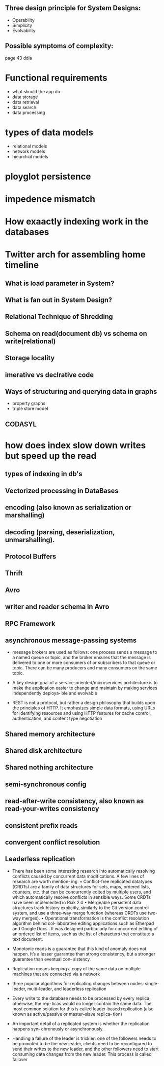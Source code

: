 
## Three design principle for System Designs:
- Operability
- Simplicity
- Evolvability

## Possible symptoms of complexity:
page 43 ddia

# Functional requirements
- what should the app do
- data storage
- data retrieval
- data search
- data processing

# types of data models
- relational models
- network models
- hiearchial models


# ployglot persistence

# impedence mismatch

# How exaactly indexing work in the databases

# Twitter arch for assembling home timeline


## What is load parameter in System?

## What is fan out in System Design?

## Relational Technique of Shredding

## Schema on read(document db) vs schema on write(relational)

## Storage locality

## imerative vs declrative code

## Ways of structuring and querying data in graphs
- property graphs
- triple store model

 ## CODASYL 

 # how does index slow down writes but speed up the read

 ## types of indexing in db's

## Vectorized processing in DataBases

## encoding (also known as serialization or marshalling)

## decoding (parsing, deserialization, unmarshalling).

## Protocol Buffers

## Thrift

## Avro

## writer and reader schema in Avro

## RPC Framework

## asynchronous message-passing systems

- message brokers are used as follows: one process sends a message to a named
queue or topic, and the broker ensures that the message is delivered to one or more
consumers of or subscribers to that queue or topic. There can be many producers and
many consumers on the same topic.

- A key design goal of a service-oriented/microservices architecture is to make the
application easier to change and maintain by making services independently deploya‐
ble and evolvable

- REST is not a protocol, but rather a design philosophy that builds upon the principles
of HTTP. It emphasizes simple data formats, using URLs for identifying
resources and using HTTP features for cache control, authentication, and content
type negotiation

## Shared memory architecture
## Shared disk architecture
## Shared nothing architecture
## semi-synchronous config
## read-after-write consistency, also known as read-your-writes consistency
## consistent prefix reads
## convergent conflict resolution
## Leaderless replication

- There has been some interesting research into automatically resolving conflicts
caused by concurrent data modifications. A few lines of research are worth mention‐
ing:
• Conflict-free replicated datatypes (CRDTs)  are a family of data structures
for sets, maps, ordered lists, counters, etc. that can be concurrently edited by
multiple users, and which automatically resolve conflicts in sensible ways. Some
CRDTs have been implemented in Riak 2.0
• Mergeable persistent data structures  track history explicitly, similarly to the
Git version control system, and use a three-way merge function (whereas CRDTs
use two-way merges).
• Operational transformation is the conflict resolution algorithm behind col‐
laborative editing applications such as Etherpad and Google Docs . It
was designed particularly for concurrent editing of an ordered list of items, such
as the list of characters that constitute a text document.
- Monotonic reads is a guarantee that this kind of anomaly does not happen. It’s a
lesser guarantee than strong consistency, but a stronger guarantee than eventual con‐
sistency. 


- Replication means keeping a copy of the same data on multiple machines that are
connected via a network
-  three popular algorithms for replicating changes
between nodes: single-leader, multi-leader, and leaderless replication

- Every write to the database needs to be processed by every replica; otherwise, the rep‐
licas would no longer contain the same data. The most common solution for this is
called leader-based replication (also known as active/passive or master–slave replica‐
tion)
- An important detail of a replicated system is whether the replication happens syn‐
chronously or asynchronously.

- Handling a failure of the leader is trickier: one of the followers needs to be promoted
to be the new leader, clients need to be reconfigured to send their writes to the new
leader, and the other followers need to start consuming data changes from the new
leader. This process is called failover




















